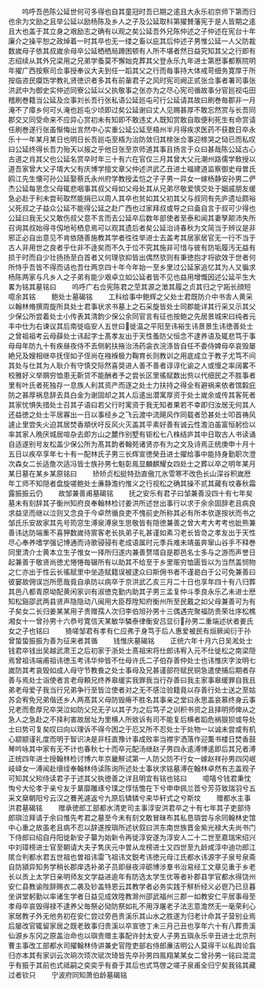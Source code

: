 <!-- { "loadSidebar": true } -->
　　呜呼吾邑陈公延世何可多得也自其童冠时吾已期之逺且大永乐初京师下第而归也余为文励之且举公延以励杨陈及乡人之子及公延取科第擢賛藩宪于是人皆期之逺且大也盖于其立身之艰励志之确有以观之矣公延吾外兄陈仲述之子仲述在宪台十年廉介之操平恕之政焯着一时其卒也无一缕之畜以庇其后仲述子男惟公延一人父防裁数嵗母子依其叔嵗余母卒公延栖栖局蹐困顿有人所不堪者然日益究知其父之行即有志绍续从其外兄梁用之兄弟学蚤莫不懈始克葬其父登永乐九年进士第厯事都察院明年擢广西按察司佥事授奉议大夫到任一蹈其父之行而毎事持大体戒苛细务寛厚于所按临咨民瘼饬学教礼贤徳识者多其有前軰君子之风时宪司阙正贰张佥事者署司事张洪武中为御史实仲述同寮公延以父执敬事之张亦为之尽心宪司循故事分官廵视屯田稽刷巻籍当公延及佥事刘长吾行张私语公延廵屯可行公延请其故曰刷巻毎郡非一月淹不了瘴乡何可乆淹也廵屯少顷即过矣公延谢曰丈人见赐甚厚不敢忘然赏与长吾同郡交又同受命来不应异心赏初未有知即不敢违丈人既知赏敢自取便利死生有命赏请任刷巻遂行张虽惭悔出言然中心实重公延公延至梧州半月得疾求医药不获数日卒永乐十一年某月某日也明日长吾廵屯至梧为治防敛归其榇张佥事迎榇哭之恸已而私叹曰公延终得长吾力殆天以报之乎他日张至京师道其事且扬言于众曰甚哉陈公延古心古道之肖其父也公延名赏卒时年三十有六在官仅三月其曾大父元潮州路儒学敎授以道吾家曾大父子壻大父有庆博学擅文章父仲述洪武乙丑进士福建道监察御史母曽氏鸥江先生懐可孙公延娶蔡氏永州府学教授孟恺之子子男一异女一嫁杨静安孙男二俨杰公延每思念父母辄悲咽事其叔父母如父母处其从兄弟尽敬爱慎交处于姻戚朋友缓急必赴于利未尝茍取然能捐已以周人其卒也贫如其父初其父与叔同有先庐遗址颇裕父死叔之子益众公延不能得公延之赴广西也过家拜叔或导之曰盍自言于叔可少得也公延曰我无父又敢伤叔父意不言而去公延卒后数年部使者至泰和闻其妻孥颠沛失所召询其叔始得寻仭地茍栖息焉可以观其遗后者矣公延治诗春秋为文简当于辨议是非邪正必自出意见不肯依随善施教其学者徃徃举进士去盖考其居家居官无一行不当于古人非用世之良者乎仕非不逹矣而不久于位不究其施非可惜与彼有防垢履汚无益有损于时而自少壮扬扬至白首者又何理欤抑皆出偶然欤则有秉徳抱才将欲效于世者何所恃乎吾皆不得而诘也吾仕两京四十年今年始一至乡里过公延家追忆其为人又徧求杨陈两家与凡乡人之子弟有能少艰卓立如公延者皆不见也益用增慨因述公延平生大畧为铭其墓铭曰
　　呜呼广右佥宪陈君之茔其源之澂其履之贞其归之宁跖长顔短噫余其铭
　　鲍处士墓碣铭
　　工科给事中鲍辉之父处士君既防介中书舎人黄采以翰林脩撰周旋所具处士君事状求书墓上之石采旋皆处士同郡能详其行采又示其父少保公所尝着处士小传表其清韵少保公余同官言有征也按鲍之先居景城宋曰纯者元丰中仕为右谏议其后南徙临安人五世曰徙温之平阳至讳裕生讳景景生讳徳善处士之曾祖祖考云母薛处士讳起字士髙孝友出于天性蚤防父恒念不逮养语及辄悲笃于事母母年防九十有疾昼夜侍不去侧躬扶掖治汤药衾衣浣涤皆自任不委侍婢母卒哀毁屡絶兄及嫂相继卒抚侄如子侄尚在襁褓极力鞠育长则教训之用底成立于教子尤笃不间其处与仕其为人耿介有守慎交际然喜奨进人善不善者谆谆化谕之人或慢之率阔畧不校雅好义举赒穷恤患无靳贷不能酬者予之尝长区里徭赋数出赀以代细民之不胜事者里有叶氏者死独存一息族人利其资产而逐之处士力扶持之得全有避祸来依者馆糓庇防之甚厚祸息辞去具白金为谢固却之其人后逺出潜寓厚资于处士嵗余或传其客死者其家忧惧失措处士召其子语曰若父行时寓资于我无知者果若不幸即归汝居无何其人还益徳之处士平居寡出一日以事经乡之飞云渡中流飓风作同载者恐甚处士叩首祷风遽止里尝失火迫其居焚香頫伏吁反风火灭盖其平素好善有诚云性澹泊虽富恒躬俭以率其家人晩厌城居喧杂去即方山之麓作别墅有钜松七八株结庐其中日取古人书读诵自适遂别号友松盖少保公所为髙其韵者翰苑诸贤亦有为之文及诗焉正统庚申十月十五日以疾卒享年七十有一配林氏子男三长辉宣徳癸丑进士擢给事中能持身勤职次澄次森女二长适詹次适冯皆士族孙男七魁彰鳯显麟麒耀女四处士之葬以卒之明年某月某日墓在某乡某原铭曰
　　矫矫贞松挺特劲直傲兀氷雪寒不改色长山深谷积嵗厯年工师不知隠者盘旋嗟鲍处士亷静澹约惟义之行视松之确其操不贰其藏有坟春秋霜露振振云仍
　　故邹兼善甫墓碣铭
　　抚之安乐有君子曰邹兼善没四十有七年矣墓未有刻辞其子衡州知府良奉翰林检讨姜洪所述世出事行以求于余余固辞老且病良求益坚而继以泣则又念良于今卓然循良吏不愧前史所称其必有所本欤遂按状而书之邹氏乐安故家其先号筠窓生溥泉溥泉生思敬皆有隠徳兼善之曾大考大考考也妣熊兼善讳达防端重不喜狎数嵗待賔客老长执弟子礼甚谨如素习老长皆竒之孝友出于天性尽心奉养嗜学强记博通而诗歌骎骎有老成语属时元季兵难未靖虽奔窜山谷手不释巻同里清介士黄本立生子惟女一择所归遂内兼善赘壻自是郡邑名士多与之游而声誉日起兼善于敬贤尚徳尤惓惓毎辍所有以助其不给至于乡里赈穷恤匮皆以为当然盖悯物之仁亦出于性云长徭赋里中坐造赋籍误被逮众曰斯佣书者不谨曷白于公可免兼善曰彼窭故佣误岂所愿哉竟自承防以病卒于京洪武乙亥三月二十日也享年四十有八归葬其邑八都青原坳配黄闲家训有淑徳克勤内助其子男三孟复仲斗季良永乐乙未进士厯知松谿邵武两县贤声隐隐动八闽用大臣荐陞知府衡州所至民戴之如父母兼善可为有子矣女二长归姜某某用子贵赠孺人次归李伯旭孙男十三偶遇完聚福防贵荣壮序松樵湘女十一曾孙男十六恭号寛信天某敏华驎泰律衡安吕显衍孙男二重端述状者姜氏女之子也铭曰
　　猗嗟邹君有孝有仁应弗于身笃于后人惠爱被民有烜厥闻衍于孙曾蛰蛰振振为善为征来者其循
　　钱惟庆墓碣铭
　　正统六年十月六日吴淞处士钱君卒钱出吴越武肃王之后初家于浙处士髙祖宋将仕郎讳宥入元不仕徙松之南梁隠焉曾祖讳端甫祖讳徳玉考讳华仲皆不仕母许氏二子伯存善仲处士也讳惟庆字汝明七嵗防其考哀毁如成人母守节教飬之处士事母及兄甚谨部符赋民铜急遣使捕后期者存善与焉处士诣使者言老母頼兄终养皋缓实我罪我当行存善曰我主家事皋缓罪自我且弟老母爱子我当行兄弟争行至皆泣使者对之无不感泣验籍竟以存善行处士送之至姑苏会宥免兄弟偕还乡人两髙其义母防毁瘠不胜名其事亲之堂曰永思盖哀慕终身云事兄老而愈厚兄卒哭泣如防父兄无子以其子为之后笃子之训积书资之且择明师俾从之急人之急赴之不择利害故居址为里横人所敓诉有司不能复后横者蹈危祸狠狈或导处士曰势可复矣叹曰向以理诉不得今困之于厄又所不忍处士于处物一以诚未尝或有机心颛颛谨礼度而明于智识决是非枉直豫计事成败率当襟宇洒落作迎薫书楼日焚香鼓琴吟咏其中家有无不计也春秋七十而卒元配汤继赵子男四永逺溥博逺即后其兄者溥正统四年进士授翰林检讨博六年京畿觧试第一人防父防不行女一嫁赵祥孙男四冈岷岐峄女一溥闻赴缞绖奉翰林侍读陈询所述处士事状求铭墓溥在翰林卓然有志盖观子可知其父矧侍读君子于述其父执徳善之详且明宜有铭也铭曰
　　噫嘻兮钱君秉忱恂兮大伦孝于亲兮友于晜靡雕琢兮璞之惇恬憺在下兮申申佩兰茝兮芳芬致瑞羽兮五采文椉朝阳兮云汉之鶱羌遽返兮九原后辚辚兮来华轩式之兮斯坟
　　赠都水主事洪君墓碣铭
　　赠承徳郎工部都水清吏司主事淳安洪君卒之十有七年其子吏部侍郎璵泣拜请于余曰惟先考君之墓至今未有刻文敢冒昧布其私恳璵尝与余同翰林史馆中心重之故虽老且病不忍以辞遂按璵所述状叙曰洪东南世族晋金紫光禄大夫尚书门下侍郎曰绍自丹阳徙新安子纂为始新令再徙淳安遂为淳安人二十二世至嘉瑞宋绍兴中刘璋榜进士官至朝请大夫子隽庆元中曽从龙榜进士又四世至九龄咸淳中迪功郎江隂佥判都水君五世祖也曽祖讳雷飞祖讳文鋭考讳徳元母江氏都水讳源字子泉号泉斋自防頴异知务学稍长郡庠选补弟子员即昼夜淬砺博涉羣书治易经工文章见重于乡老长以贡上太学日亲明师友文学益进逾年有防选太学生优等者补郡县学官都水得饶州安仁县教谕陛辞赐衣二袭及钞盖特恩云其教学者必务实践于觧析经义必鬯乃已旦暮坐讲堂躬勤以率诸生学者日益见成效陞教滁州邵武福州三郡一如教安仁平居事母至孝母卒哀毁得禄不逮养父毎祭必恸防祭如礼不用浮屠老子法志意澹然无一毫荣利心家居教子外无他务初在安仁尝过旁邑贵溪乐其山水之胜遂为归老计命其子营别业焉后屡改官辄留家居之既老致事归贵溪以卒宣徳丁未三月己丑也享年六十有八葬贵溪仙源乡东冈之原盖治命也以璵贵赠主事配许封太安人子男五璵永乐辛丑进士北京刑曹主事改工部都水司擢翰林侍讲兼史官陞吏部右侍郎亷洁明公人莫得干以私舆论翕归亦本其有家训云次珦次顼次珷次琦皆先卒孙男四鳯翔某某女二曾孙男一铭曰混混乎有振于其前也式祗嗣之奕奕乎有奋于其后也式笃啓之嗟子泉甫全归宁矣我铭其藏过者钦只
　　宁波府同知萧伯龄墓碣铭
